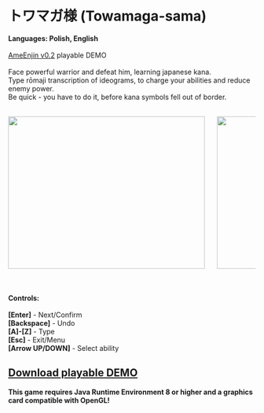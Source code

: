 # トワマガ様 (Towamaga-sama)
<strong>Languages: Polish, English</strong><br><br>
<a href="https://github.com/AK-21/AmeEnjin" target="_blank">AmeEnjin v0.2</a> playable DEMO
<br>
<br>
Face powerful warrior and defeat him, learning japanese kana.<br>
Type rōmaji transcription of ideograms, to charge your abilities and reduce enemy power.<br>
Be quick - you have to do it, before kana symbols fell out of border.<br>
<br>
<pre>
<img src="https://dl.dropboxusercontent.com/s/u5rwjerejzxrb5u/TowamagaSamaEN1.jpg" width="400" height="310">   <img src="https://dl.dropboxusercontent.com/s/65bhmry3vkpd9wy/TowamagaSamaEN2.jpg" width="400" height="310">
</pre>
<br>
<br>
<strong>Controls:</strong><br><br>
<strong>[Enter]</strong> - Next/Confirm<br>
<strong>[Backspace]</strong> - Undo<br>
<strong>[A]-[Z]</strong> - Type<br>
<strong>[Esc]</strong> - Exit/Menu<br>
<strong>[Arrow UP/DOWN]</strong> - Select ability<br>


<a href ="https://www.dropbox.com/s/yszv20m7iiz8wer/TowamagaSama.zip?dl=0"><h2>Download playable DEMO</h2></a>


<strong>This game requires Java Runtime Environment 8 or higher and a graphics card compatible with OpenGL!</strong>
